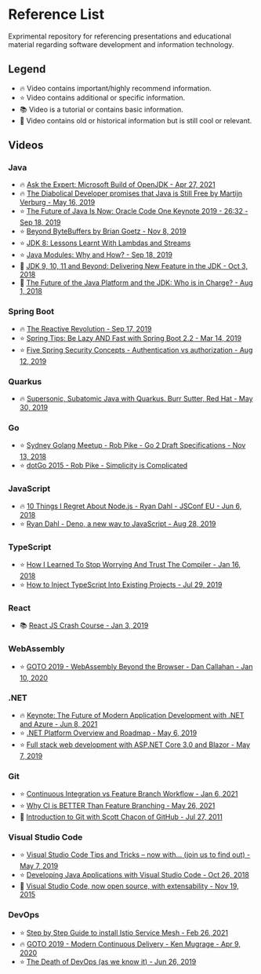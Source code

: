 # Reference List

Exprimental repository for referencing presentations and educational material regarding software development and information technology.

## Legend

- :fire: Video contains important/highly recommend information.
- :star: Video contains additional or specific information.
- :books: Video is a tutorial or contains basic information.
- :scroll: Video contains old or historical information but is still cool or relevant.

## Videos

### Java
- :fire: [Ask the Expert: Microsoft Build of OpenJDK - Apr 27, 2021](https://www.youtube.com/watch?v=zgKwPq0bEk4)
- :fire: [The Diabolical Developer promises that Java is Still Free by Martijn Verburg - May 16, 2019](https://www.youtube.com/watch?v=T5Qg9tL81Ik)
- :star: [The Future of Java Is Now: Oracle Code One Keynote 2019 - 26:32 - Sep 18, 2019](https://www.youtube.com/watch?v=jVWIfw9eIcY&t=1592s)
- :star: [Beyond ByteBuffers by Brian Goetz - Nov 8, 2019](https://www.youtube.com/watch?v=iwSCtxMbBLI)
- :star: [JDK 8: Lessons Learnt With Lambdas and Streams](https://www.youtube.com/watch?v=wZKmA6XodNE)
- :star: [Java Modules: Why and How? - Sep 18, 2019](https://www.youtube.com/watch?v=DItYExUOPeM)
- :scroll: [JDK 9, 10, 11 and Beyond: Delivering New Feature in the JDK - Oct 3, 2018](https://www.youtube.com/watch?v=mFyzyVnYcoY)
- :scroll: [The Future of the Java Platform and the JDK: Who is in Charge? - Aug 1, 2018](https://www.youtube.com/watch?v=HpbchS5kmio)

### Spring Boot
- :fire: [The Reactive Revolution - Sep 17, 2019](https://www.youtube.com/watch?v=Y-r_S2UAzGY)
- :star: [Spring Tips: Be Lazy AND Fast with Spring Boot 2.2 - Mar 14, 2019](https://www.youtube.com/watch?v=_m4xpHUf55E)
- :star: [Five Spring Security Concepts - Authentication vs authorization - Aug 12, 2019](https://www.youtube.com/watch?v=I0poT4UxFxE)

### Quarkus
- :fire: [Supersonic, Subatomic Java with Quarkus. Burr Sutter, Red Hat - May 30, 2019](https://www.youtube.com/watch?v=iJBh2NoSCKM)

### Go
- :star: [Sydney Golang Meetup - Rob Pike - Go 2 Draft Specifications - Nov 13, 2018](https://www.youtube.com/watch?v=RIvL2ONhFBI)
- :star: [dotGo 2015 - Rob Pike - Simplicity is Complicated](https://www.youtube.com/watch?v=rFejpH_tAHM)

### JavaScript
- :fire: [10 Things I Regret About Node.js - Ryan Dahl - JSConf EU - Jun 6, 2018](https://www.youtube.com/watch?v=M3BM9TB-8yA)
- :star: [Ryan Dahl - Deno, a new way to JavaScript - Aug 28, 2019](https://www.youtube.com/watch?v=HjdJzNoT_qg)

### TypeScript
- :star: [How I Learned To Stop Worrying And Trust The Compiler - Jan 16, 2018](https://www.youtube.com/watch?v=mgTenYbX2Kw)
- :star: [How to Inject TypeScript Into Existing Projects - Jul 29, 2019](https://www.youtube.com/watch?v=-htA_n4P7gQ)

### React
- :books: [React JS Crash Course - Jan 3, 2019](https://www.youtube.com/watch?v=sBws8MSXN7A)

### WebAssembly
- :star: [GOTO 2019 - WebAssembly Beyond the Browser - Dan Callahan - Jan 10, 2020](https://www.youtube.com/watch?v=TGo3vJVTlyQ)

### .NET
- :fire: [Keynote: The Future of Modern Application Development with .NET and Azure - Jun 8, 2021](https://www.youtube.com/watch?v=ba33CqjqacA)
- :star: [.NET Platform Overview and Roadmap - May 6, 2019](https://www.youtube.com/watch?v=ZlO1utbB2GQ)
- :star: [Full stack web development with ASP.NET Core 3.0 and Blazor - May 7, 2019](https://www.youtube.com/watch?v=y7LAbdoNBJA)

### Git
- :star: [Continuous Integration vs Feature Branch Workflow - Jan 6, 2021](https://www.youtube.com/watch?v=v4Ijkq6Myfc)
- :star: [Why CI is BETTER Than Feature Branching - May 26, 2021](https://www.youtube.com/watch?v=lXQEi1O5IOI)
- :scroll: [Introduction to Git with Scott Chacon of GitHub - Jul 27, 2011](https://www.youtube.com/watch?v=ZDR433b0HJY)

### Visual Studio Code
- :star: [Visual Studio Code Tips and Tricks – now with… (join us to find out) - May 7, 2019](https://www.youtube.com/watch?v=tnSnVlbKtMk)
- :star: [Developing Java Applications with Visual Studio Code - Oct 26, 2018](https://www.youtube.com/watch?v=RJIfsSmU9zk)
- :scroll: [Visual Studio Code, now open source, with extensability - Nov 19, 2015](https://www.youtube.com/watch?v=x4-J1MpMGog)

### DevOps
- :star: [Step by Step Guide to install Istio Service Mesh - Feb 26, 2021](https://www.youtube.com/watch?v=voAyroDb6xk)
- :fire: [GOTO 2019 - Modern Continuous Delivery - Ken Mugrage - Apr 9, 2020](https://www.youtube.com/watch?v=wjF4X9t3FMk)
- :star: [The Death of DevOps (as we know it) - Jun 26, 2019](https://www.youtube.com/watch?v=GZbZ8YCfqhg)

